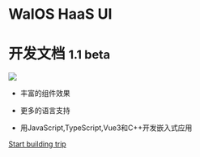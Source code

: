 

# **WalOS HaaS UI**
# **开发文档** <small>1.1 beta</small>

![](_images/组件效果.gif)

- 丰富的组件效果

- 更多的语言支持

- 用JavaScript,TypeScript,Vue3和C++开发嵌入式应用

[Start building trip](index)
